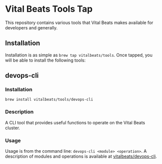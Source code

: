 # Vital Beats Tools Tap
This repository contains various tools that Vital Beats makes available for developers and generally.

## Installation
Installation is as simple as `brew tap vitalbeats/tools`. Once tapped, you will be able to install the following tools:

## devops-cli
### Installation
`brew install vitalbeats/tools/devops-cli`
### Description
A CLI tool that provides useful functions to operate on the Vital Beats cluster.
### Usage
Usage is from the command line: `devops-cli <module> <operation>`. A description of modules and operations is available at [vitalbeats/devops-cli](https://github.com/vitalbeats/devops-cli/blob/main/README.md).
